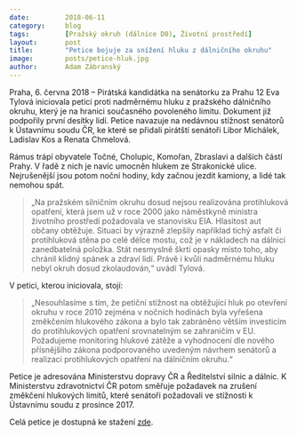```yaml
---
date:         2018-06-11
category:     blog
tags:         [Pražský okruh (dálnice D0), Životní prostředí]
layout:       post
title:        "Petice bojuje za snížení hluku z dálničního okruhu" 
image:        posts/petice-hluk.jpg
author:       Adam Zábranský
---
```


Praha, 6. června 2018 – Pirátská kandidátka na senátorku za Prahu 12 Eva Tylová iniciovala petici proti nadměrnému hluku z pražského dálničního okruhu, který je na hranici současného povoleného limitu. Dokument již podpořily první desítky lidí. Petice navazuje na nedávnou stížnost senátorů k Ústavnímu soudu ČR, ke které se přidali pirátští senátoři Libor Michálek, Ladislav Kos a Renata Chmelová. 

Rámus trápí obyvatele Točné, Cholupic, Komořan, Zbraslavi a dalších částí Prahy. V řadě z nich je navíc umocněn hlukem ze Strakonické ulice. Nejrušenější jsou potom noční hodiny, kdy začnou jezdit kamiony, a lidé tak nemohou spát. 

> „Na pražském silničním okruhu dosud nejsou realizována protihluková opatření, která jsem už v roce 2000 jako náměstkyně ministra životního prostředí požadovala ve stanovisku EIA. Hlasitost aut občany obtěžuje. Situaci by výrazně zlepšily například tichý asfalt či protihluková stěna po celé délce mostu, což je v nákladech na dálnici zanedbatelná položka. Stát nesmyslně škrtí opasky místo toho, aby chránil klidný spánek a zdraví lidí. Právě i kvůli nadměrnému hluku nebyl okruh dosud zkolaudován,“ uvádí Tylová. 

V petici, kterou iniciovala, stojí: 

> „Nesouhlasíme s tím, že petiční stížnost na obtěžující hluk po otevření okruhu v roce 2010 zejména v nočních hodinách byla vyřešena změkčením hlukového zákona a bylo tak zabráněno větším investicím do protihlukových opatření srovnatelným se zahraničím v EU. Požadujeme monitoring hlukové zátěže a vyhodnocení dle nového přísnějšího zákona podporovaného uvedeným návrhem senátorů a realizaci protihlukových opatření na dálničním okruhu.“ 

Petice je adresována Ministerstvu dopravy ČR a Ředitelství silnic a dálnic. K Ministerstvu zdravotnictví ČR potom směřuje požadavek na zrušení změkčení hlukových limitů, které senátoři požadovali ve stížnosti k Ústavnímu soudu z prosince 2017.

Celá petice je dostupná ke stažení [zde](https://praha12.pirati.cz/vystavba/petice-hluk-prazsky-okruh.html).


